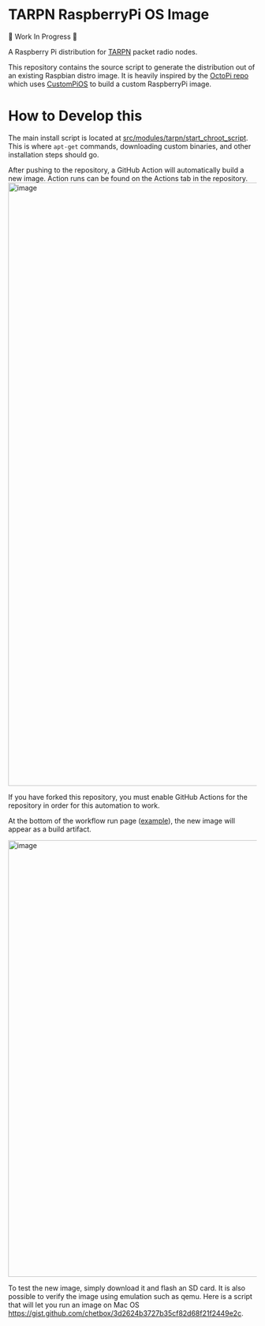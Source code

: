 # TARPN RaspberryPi OS Image

🚧 Work In Progress 🚧

A Raspberry Pi distribution for [TARPN](https://tarpn.net) packet radio nodes.  

This repository contains the source script to generate the distribution out of
an existing Raspbian distro image. It is heavily inspired by the
[OctoPi repo](https://github.com/guysoft/OctoPi) which uses [CustomPiOS](https://github.com/guysoft/CustomPiOS)
to build a custom RaspberryPi image.

# How to Develop this

The main install script is located at [src/modules/tarpn/start_chroot_script](https://github.com/mumrah/TarpnPi/blob/main/src/modules/tarpn/start_chroot_script). 
This is where `apt-get` commands, downloading custom binaries, and other installation steps should go.

After pushing to the repository, a GitHub Action will automatically build a new image. Action runs can be found on the Actions
tab in the repository. 
<img width="1220" alt="image" src="https://github.com/user-attachments/assets/404ef507-01f9-4c9c-a0ad-b5f3f1a07e80">

If you have forked this repository, you must enable GitHub Actions for the repository in order for this automation to work.

At the bottom of the workflow run page ([example](https://github.com/mumrah/TarpnPi/actions/runs/11879989379)), the new image will appear as a build artifact.

<img width="883" alt="image" src="https://github.com/user-attachments/assets/28d04426-befe-4526-922a-2d8dc1c56cdb">

To test the new image, simply download it and flash an SD card. It is also possible to verify the image using emulation
such as qemu. Here is a script that will let you run an image on Mac OS https://gist.github.com/chetbox/3d2624b3727b35cf82d68f21f2449e2c.
